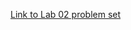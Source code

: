 [Link to Lab 02 problem set](https://docs.google.com/document/d/e/2PACX-1vRnpp9IvvqqdwcErmwHih2p8d_e7O0c587zySSbAl18w-JsQ5LJE8yfX48dv4ytLY1l_3hu0GJV0tSL/pub)